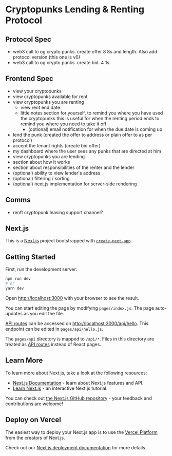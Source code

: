 # Cryptopunks Lending & Renting Protocol

## Protocol Spec

- web3 call to og crypto punks. create offer 8 8s and length. Also add protocol version (this one is v0)
- web3 call to og crypto punks. create bid. 4 1s.

## Frontend Spec

- view your cryptopunks
- view cryptopunks available for rent
- view cryptopunks you are renting
  - view rent end date
  - little notes section for yourself, to remind you where you have used the cryptopunks
    this is useful for when the renting period ends to remind you where you need to take it off
    - (optional) email notification for when the due date is coming up 
- lend the punk (created the offer to address or plain offer to as per protocol)
- accept the tenant rights (create bid offer)
- my dashboard where the user sees any punks that are directed at him
- view cryptopunks you are lending
- section about how it works
- section about responsibilities of the renter and the lender
- (optional) ability to view lender's address
- (optional) filtering / sorting
- (optional) next.js implementation for server-side rendering

## Comms

- renft cryptopunk leasing support channel?

## Next.js

This is a [Next.js](https://nextjs.org/) project bootstrapped with [`create-next-app`](https://github.com/vercel/next.js/tree/canary/packages/create-next-app).

## Getting Started

First, run the development server:

```bash
npm run dev
# or
yarn dev
```

Open [http://localhost:3000](http://localhost:3000) with your browser to see the result.

You can start editing the page by modifying `pages/index.js`. The page auto-updates as you edit the file.

[API routes](https://nextjs.org/docs/api-routes/introduction) can be accessed on [http://localhost:3000/api/hello](http://localhost:3000/api/hello). This endpoint can be edited in `pages/api/hello.js`.

The `pages/api` directory is mapped to `/api/*`. Files in this directory are treated as [API routes](https://nextjs.org/docs/api-routes/introduction) instead of React pages.

## Learn More

To learn more about Next.js, take a look at the following resources:

- [Next.js Documentation](https://nextjs.org/docs) - learn about Next.js features and API.
- [Learn Next.js](https://nextjs.org/learn) - an interactive Next.js tutorial.

You can check out [the Next.js GitHub repository](https://github.com/vercel/next.js/) - your feedback and contributions are welcome!

## Deploy on Vercel

The easiest way to deploy your Next.js app is to use the [Vercel Platform](https://vercel.com/new?utm_medium=default-template&filter=next.js&utm_source=create-next-app&utm_campaign=create-next-app-readme) from the creators of Next.js.

Check out our [Next.js deployment documentation](https://nextjs.org/docs/deployment) for more details.
